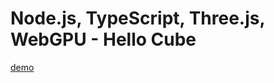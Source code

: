 # Node.js, TypeScript, Three.js, WebGPU - Hello Cube

[demo](https://rabbid76.github.io/node-ts-three-js-webgpu--hello-cube/dist/)
